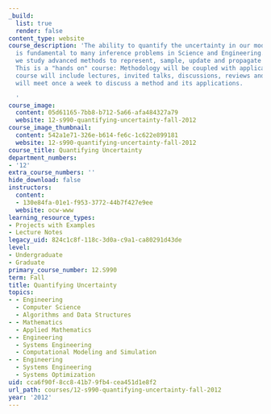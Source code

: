 ```yaml
---
_build:
  list: true
  render: false
content_type: website
course_description: 'The ability to quantify the uncertainty in our models of nature
  is fundamental to many inference problems in Science and Engineering. In this course,
  we study advanced methods to represent, sample, update and propagate uncertainty.
  This is a "hands on" course: Methodology will be coupled with applications. The
  course will include lectures, invited talks, discussions, reviews and projects and
  will meet once a week to discuss a method and its applications.

  '
course_image:
  content: 05d61165-7bb8-b712-5a66-afa484327a79
  website: 12-s990-quantifying-uncertainty-fall-2012
course_image_thumbnail:
  content: 542a1e71-326e-b614-fe6c-1c622e899181
  website: 12-s990-quantifying-uncertainty-fall-2012
course_title: Quantifying Uncertainty
department_numbers:
- '12'
extra_course_numbers: ''
hide_download: false
instructors:
  content:
  - 130e84fa-01e1-f953-3772-44b7f427e9ee
  website: ocw-www
learning_resource_types:
- Projects with Examples
- Lecture Notes
legacy_uid: 824c1c8f-118c-3d0a-c9a1-ca80291d43de
level:
- Undergraduate
- Graduate
primary_course_number: 12.S990
term: Fall
title: Quantifying Uncertainty
topics:
- - Engineering
  - Computer Science
  - Algorithms and Data Structures
- - Mathematics
  - Applied Mathematics
- - Engineering
  - Systems Engineering
  - Computational Modeling and Simulation
- - Engineering
  - Systems Engineering
  - Systems Optimization
uid: cca6f90f-8cc8-41b7-9fb4-cea451d1e8f2
url_path: courses/12-s990-quantifying-uncertainty-fall-2012
year: '2012'
---
```

